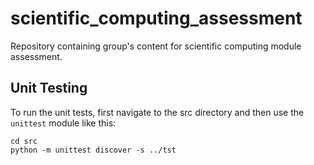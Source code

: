 # scientific_computing_assessment
Repository containing group's content for scientific computing module assessment.

## Unit Testing
To run the unit tests, first navigate to the src directory and then use the `unittest` module like this:

```
cd src
python -m unittest discover -s ../tst
```
